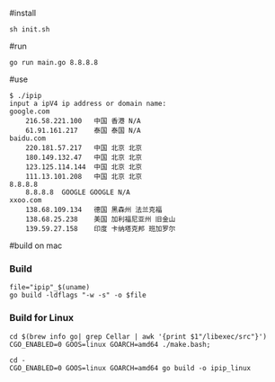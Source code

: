 #install

```
sh init.sh
```


#run

```
go run main.go 8.8.8.8
```

#use

```
$ ./ipip
input a ipV4 ip address or domain name:
google.com
	216.58.221.100	 中国 香港 N/A
	61.91.161.217	 泰国 泰国 N/A
baidu.com
	220.181.57.217	 中国 北京 北京
	180.149.132.47	 中国 北京 北京
	123.125.114.144	 中国 北京 北京
	111.13.101.208	 中国 北京 北京
8.8.8.8
	8.8.8.8	 GOOGLE GOOGLE N/A
xxoo.com
	138.68.109.134	 德国 黑森州 法兰克福
	138.68.25.238	 美国 加利福尼亚州 旧金山
	139.59.27.158	 印度 卡纳塔克邦 班加罗尔

```

#build on mac

### Build

```
file="ipip"_$(uname)
go build -ldflags "-w -s" -o $file
```

### Build for Linux

```
cd $(brew info go| grep Cellar | awk '{print $1"/libexec/src"}')
CGO_ENABLED=0 GOOS=linux GOARCH=amd64 ./make.bash;

cd -
CGO_ENABLED=0 GOOS=linux GOARCH=amd64 go build -o ipip_linux
```